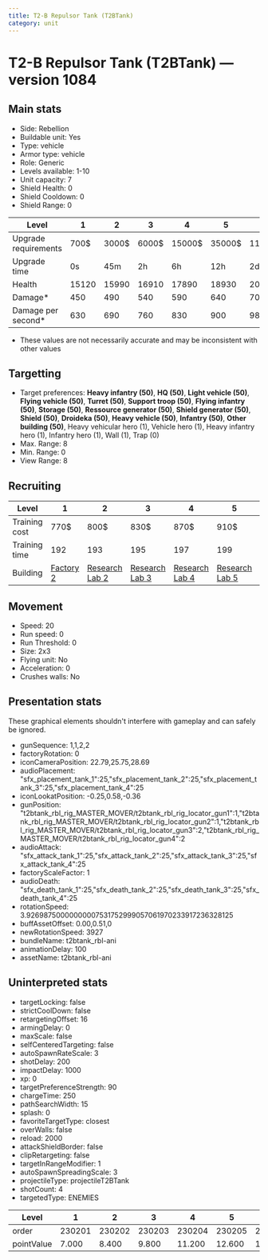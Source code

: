 ```yaml
---
title: T2-B Repulsor Tank (T2BTank)
category: unit
---
```


# T2-B Repulsor Tank (T2BTank) — version 1084

## Main stats

  * Side: Rebellion
  * Buildable unit: Yes
  * Type: vehicle
  * Armor type: vehicle
  * Role: Generic
  * Levels available: 1-10
  * Unit capacity: 7
  * Shield Health: 0
  * Shield Cooldown: 0
  * Shield Range: 0

|Level               |1    |2    |3    |4     |5     |6      |7      |8      |9       |10      |
|--------------------|-----|-----|-----|------|------|-------|-------|-------|--------|--------|
|Upgrade requirements|700$ |3000$|6000$|15000$|35000$|115000$|175000$|350000$|1000000$|2000000$|
|Upgrade time        |0s   |45m  |2h   |6h    |12h   |2d     |3d     |5d     |1w      |1w3d    |
|Health              |15120|15990|16910|17890 |18930 |20040  |21230  |22490  |23830   |25260   |
|Damage*             |450  |490  |540  |590   |640   |700    |770    |850    |940     |1030    |
|Damage per second*  |630  |690  |760  |830   |900   |980    |1260   |1390   |1530    |1680    |

* These values are not necessarily accurate and may be inconsistent with other values

## Targetting

  * Target preferences: **Heavy infantry (50)**, **HQ (50)**, **Light vehicle (50)**, **Flying vehicle (50)**, **Turret (50)**, **Support troop (50)**, **Flying infantry (50)**, **Storage (50)**, **Ressource generator (50)**, **Shield generator (50)**, **Shield (50)**, **Droideka (50)**, **Heavy vehicle (50)**, **Infantry (50)**, **Other building (50)**, Heavy vehicular hero (1), Vehicle hero (1), Heavy infantry hero (1), Infantry hero (1), Wall (1), Trap (0)
  * Max. Range: 8
  * Min. Range: 0
  * View Range: 8

## Recruiting

|Level        |1                             |2                                     |3                                     |4                                     |5                                     |6                                     |7                                     |8                                     |9                                     |10                                     |
|-------------|------------------------------|--------------------------------------|--------------------------------------|--------------------------------------|--------------------------------------|--------------------------------------|--------------------------------------|--------------------------------------|--------------------------------------|---------------------------------------|
|Training cost|770$                          |800$                                  |830$                                  |870$                                  |910$                                  |1050$                                 |1190$                                 |1400$                                 |1470$                                 |1610$                                  |
|Training time|192                           |193                                   |195                                   |197                                   |199                                   |202                                   |205                                   |208                                   |212                                   |216                                    |
|Building     |[Factory 2](rebelFactory.html)|[Research Lab 2](rebelOffenseLab.html)|[Research Lab 3](rebelOffenseLab.html)|[Research Lab 4](rebelOffenseLab.html)|[Research Lab 5](rebelOffenseLab.html)|[Research Lab 6](rebelOffenseLab.html)|[Research Lab 7](rebelOffenseLab.html)|[Research Lab 8](rebelOffenseLab.html)|[Research Lab 9](rebelOffenseLab.html)|[Research Lab 10](rebelOffenseLab.html)|

## Movement

  * Speed: 20
  * Run speed: 0
  * Run Threshold: 0
  * Size: 2x3
  * Flying unit: No
  * Acceleration: 0
  * Crushes walls: No

## Presentation stats

These graphical elements shouldn't interfere with gameplay and can safely be ignored.

  * gunSequence: 1,1,2,2
  * factoryRotation: 0
  * iconCameraPosition: 22.79,25.75,28.69
  * audioPlacement: "sfx_placement_tank_1":25,"sfx_placement_tank_2":25,"sfx_placement_tank_3":25,"sfx_placement_tank_4":25
  * iconLookatPosition: -0.25,0.58,-0.36
  * gunPosition: "t2btank_rbl_rig_MASTER_MOVER/t2btank_rbl_rig_locator_gun1":1,"t2btank_rbl_rig_MASTER_MOVER/t2btank_rbl_rig_locator_gun2":1,"t2btank_rbl_rig_MASTER_MOVER/t2btank_rbl_rig_locator_gun3":2,"t2btank_rbl_rig_MASTER_MOVER/t2btank_rbl_rig_locator_gun4":2
  * audioAttack: "sfx_attack_tank_1":25,"sfx_attack_tank_2":25,"sfx_attack_tank_3":25,"sfx_attack_tank_4":25
  * factoryScaleFactor: 1
  * audioDeath: "sfx_death_tank_1":25,"sfx_death_tank_2":25,"sfx_death_tank_3":25,"sfx_death_tank_4":25
  * rotationSpeed: 3.92698750000000007531752999057061970233917236328125
  * buffAssetOffset: 0.00,0.51,0
  * newRotationSpeed: 3927
  * bundleName: t2btank_rbl-ani
  * animationDelay: 100
  * assetName: t2btank_rbl-ani

## Uninterpreted stats

  * targetLocking: false
  * strictCoolDown: false
  * retargetingOffset: 16
  * armingDelay: 0
  * maxScale: false
  * selfCenteredTargeting: false
  * autoSpawnRateScale: 3
  * shotDelay: 200
  * impactDelay: 1000
  * xp: 0
  * targetPreferenceStrength: 90
  * chargeTime: 250
  * pathSearchWidth: 15
  * splash: 0
  * favoriteTargetType: closest
  * overWalls: false
  * reload: 2000
  * attackShieldBorder: false
  * clipRetargeting: false
  * targetInRangeModifier: 1
  * autoSpawnSpreadingScale: 3
  * projectileType: projectileT2BTank
  * shotCount: 4
  * targetedType: ENEMIES

|Level     |1     |2     |3     |4     |5     |6     |7     |8     |9     |10    |
|----------|------|------|------|------|------|------|------|------|------|------|
|order     |230201|230202|230203|230204|230205|230206|230207|230208|230209|230210|
|pointValue|7.000 |8.400 |9.800 |11.200|12.600|14.000|15.400|16.800|18.200|21.000|

